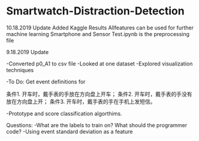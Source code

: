 # Smartwatch-Distraction-Detection

10.18.2019 Update
Added Kaggle Results
Allfeatures can be used for further machine learning
Smartphone and Sensor Test.ipynb is the preprocessing file



9.18.2019 Update

-Converted p0_A1 to csv file
-Looked at one dataset
-Explored visualization techniques 

-To Do:
  Get event definitions for 
   
   条件1. 开车时，戴手表的手放在方向盘上开车；
   条件2. 开车时，戴手表的手没有放在方向盘上开； 
   条件3. 开车时，戴手表的手在手机上发短信。
   
  -Prototype and score classification algorthims. 

Questions:
-What are the labels to train on? What should the programmer code?
-Using event standard deviation as a feature


